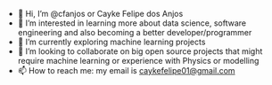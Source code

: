 - 👋 Hi, I’m @cfanjos or Cayke Felipe dos Anjos
- 👀 I’m interested in learning more about data science, software engineering and also becoming a better developer/programmer
- 🌱 I’m currently exploring machine learning projects
- 💞️ I’m looking to collaborate on big open source projects that might require machine learning or experience with Physics or modelling
- 📫 How to reach me: my email is caykefelipe01@gmail.com

<!---
cfanjos/cfanjos is a ✨ special ✨ repository because its `README.md` (this file) appears on your GitHub profile.
You can click the Preview link to take a look at your changes.
--->
